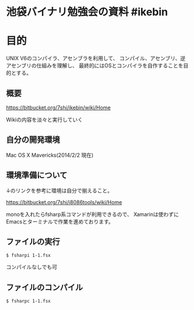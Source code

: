 池袋バイナリ勉強会の資料  #ikebin
===============

# 目的

UNIX V6のコンパイラ、アセンブラを利用して、
コンパイル、アセンブリ、逆アセンブリの仕組みを理解し、
最終的にはOSとコンパイラを自作することを目的とする。

## 概要

https://bitbucket.org/7shi/ikebin/wiki/Home

Wikiの内容を淡々と実行していく

## 自分の開発環境

Mac OS X Mavericks(2014/2/2 現在)

## 環境準備について

↓のリンクを参考に環境は自分で揃えること。

https://bitbucket.org/7shi/i8086tools/wiki/Home

monoを入れたらfsharp系コマンドが利用できるので、
Xamarinは使わずにEmacsとターミナルで作業を進めております。

## ファイルの実行

```
$ fsharpi 1-1.fsx
```

コンパイルなしでも可

## ファイルのコンパイル

```
$ fsharpc 1-1.fsx
```
